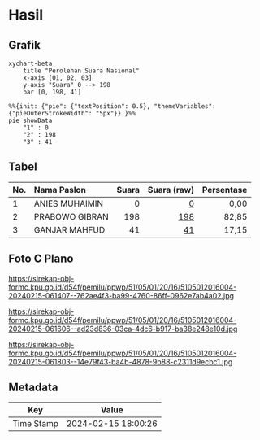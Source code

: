 # Hasil

## Grafik

```mermaid
xychart-beta
    title "Perolehan Suara Nasional"
    x-axis [01, 02, 03]
    y-axis "Suara" 0 --> 198
    bar [0, 198, 41]
```

```mermaid
%%{init: {"pie": {"textPosition": 0.5}, "themeVariables": {"pieOuterStrokeWidth": "5px"}} }%%
pie showData
    "1" : 0
    "2" : 198
    "3" : 41
```

## Tabel

| No. | Nama Paslon    | Suara | Suara (raw) | Persentase |
|:--- |:-------------- | -----:| -----------:| ----------:|
| 1   | ANIES MUHAIMIN | 0     | [0][p-1]    | 0,00       |
| 2   | PRABOWO GIBRAN | 198   | [198][p-2]  | 82,85      |
| 3   | GANJAR MAHFUD  | 41    | [41][p-3]   | 17,15      |


[p-1]: https://github.com/gigit-pemilu/pemilu-2024/blob/main/pilpres/hitung-suara/sub/51-bali/sub/05-klungkung/sub/01-nusa-penida/sub/2016-bunga-mekar/sub/004-tps/sub/paslon-1.txt
[p-2]: https://github.com/gigit-pemilu/pemilu-2024/blob/main/pilpres/hitung-suara/sub/51-bali/sub/05-klungkung/sub/01-nusa-penida/sub/2016-bunga-mekar/sub/004-tps/sub/paslon-2.txt
[p-3]: https://github.com/gigit-pemilu/pemilu-2024/blob/main/pilpres/hitung-suara/sub/51-bali/sub/05-klungkung/sub/01-nusa-penida/sub/2016-bunga-mekar/sub/004-tps/sub/paslon-3.txt

## Foto C Plano

https://sirekap-obj-formc.kpu.go.id/d54f/pemilu/ppwp/51/05/01/20/16/5105012016004-20240215-061407--762ae4f3-ba99-4760-86ff-0962e7ab4a02.jpg

https://sirekap-obj-formc.kpu.go.id/d54f/pemilu/ppwp/51/05/01/20/16/5105012016004-20240215-061606--ad23d836-03ca-4dc6-b917-ba38e248e10d.jpg

https://sirekap-obj-formc.kpu.go.id/d54f/pemilu/ppwp/51/05/01/20/16/5105012016004-20240215-061803--14e79f43-ba4b-4878-9b88-c2311d9ecbc1.jpg


## Metadata

| Key        | Value               |
| ---------- | ------------------- |
| Time Stamp | 2024-02-15 18:00:26 |



